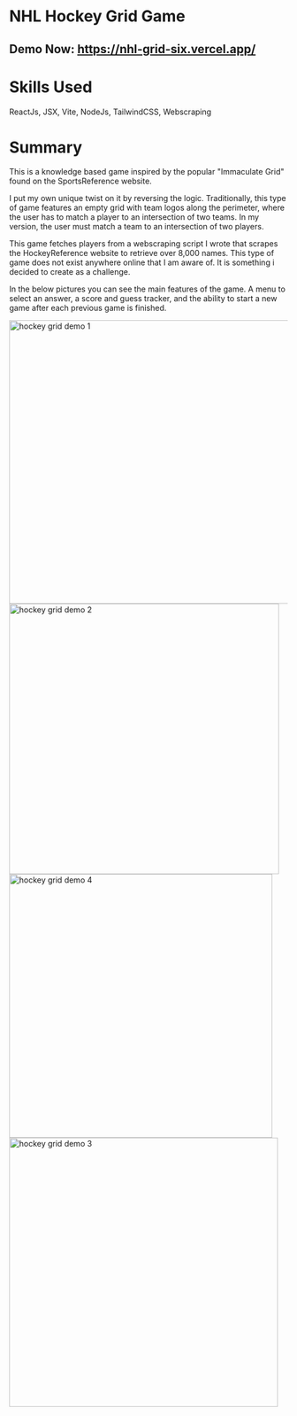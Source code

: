 # NHL Hockey Grid Game

## Demo Now: https://nhl-grid-six.vercel.app/

# Skills Used
ReactJs, JSX, Vite, NodeJs, TailwindCSS, Webscraping

# Summary
This is a knowledge based game inspired by the popular "Immaculate Grid" found on the SportsReference website.

I put my own unique twist on it by reversing the logic. Traditionally, this type of game features an empty grid with team logos along 
the perimeter, where the user has to match a player to an intersection of two teams. In my version, the user must match a team to an intersection of two players.

This game fetches players from a webscraping script I wrote that scrapes the HockeyReference website to retrieve over 8,000 names. This type of game 
does not exist anywhere online that I am aware of. It is something i decided to create as a challenge. 

In the below pictures you can see the main features of the game. A menu to select an answer, a score and guess tracker, and the ability to start a new game after each previous game is finished.

<img width="512" alt="hockey grid demo 1" src="https://github.com/user-attachments/assets/7fb4ae57-1150-490e-93a9-37d4cc726ff5" />

<img width="488" alt="hockey grid demo 2" src="https://github.com/user-attachments/assets/5970cf3d-4f27-42e2-96bf-02fdf4567724" />

<img width="476" alt="hockey grid demo 4" src="https://github.com/user-attachments/assets/ad5827ca-d945-4889-bd07-f7d7c1049702" />

<img width="486" alt="hockey grid demo 3" src="https://github.com/user-attachments/assets/0bd2a743-c9a2-46c4-b7cb-08abf5b41da8" />

